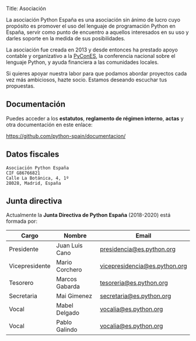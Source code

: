 Title: Asociación

La asociación Python España es una asociación sin ánimo de lucro cuyo propósito es promover el uso del lenguaje de programación Python en España, servir como punto de encuentro a aquellos interesados en su uso y darles soporte en la medida de sus posibilidades.

La asociación fue creada en 2013 y desde entonces ha prestado apoyo contable y organizativo a la [PyConES](https://es.pycon.org), la conferencia nacional sobre el lenguaje Python, y ayuda financiera a las comunidades locales.

Si quieres apoyar nuestra labor para que podamos abordar proyectos cada vez más ambiciosos, hazte socio. Estamos deseando escuchar tus propuestas.

## Documentación

Puedes acceder a los **estatutos**, **reglamento de régimen interno**, **actas** y otra documentación en este enlace:

https://github.com/python-spain/documentacion/

## Datos fiscales

```
Asociación Python España
CIF G86766821
Calle La Botánica, 4, 1º
28028, Madrid, España
```

## Junta directiva

Actualmente la **Junta Directiva de Python España** (2018-2020) está formada por:

|  Cargo            |  Nombre                   |  Email                           |
| ----------------- | ------------------------- | -------------------------------- |
|  Presidente       |  Juan Luis Cano           |  presidencia@es.python.org       |
|  Vicepresidente   |  Mario Corchero           |  vicepresidencia@es.python.org   |
|  Tesorero         |  Marcos Gabarda           |  tesoreria@es.python.org         |
|  Secretaria       |  Mai Gimenez              |  secretaria@es.python.org        |
|  Vocal            |  Mabel Delgado            |  vocalia@es.python.org           |
|  Vocal            |  Pablo Galindo            |  vocalia@es.python.org           |
